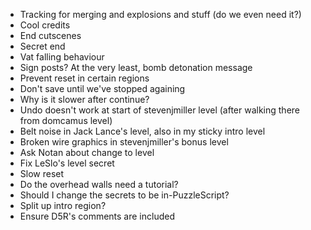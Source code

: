 - Tracking for merging and explosions and stuff (do we even need it?)
- Cool credits
- End cutscenes
- Secret end
- Vat falling behaviour
- Sign posts? At the very least, bomb detonation message
- Prevent reset in certain regions
- Don't save until we've stopped againing
- Why is it slower after continue?
- Undo doesn't work at start of stevenjmiller level (after walking there from domcamus level)
- Belt noise in Jack Lance's level, also in my sticky intro level
- Broken wire graphics in stevenjmiller's bonus level
- Ask Notan about change to level
- Fix LeSlo's level secret
- Slow reset
- Do the overhead walls need a tutorial?
- Should I change the secrets to be in-PuzzleScript?
- Split up intro region?
- Ensure D5R's comments are included
